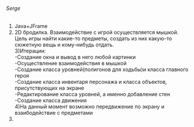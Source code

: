 ###### Serge
1) Java+JFrame  
2) 2D бродилка. Взаимодействие с игрой осуществляется мышкой. Цель игры найти какие-то предметы, создать из них какую-то сюжетную вещь и кому-нибудь отдать.  
3)Итерации:  
   -Создание окна и вывод в него любой картинки  
   -Осуществление взаимодействия в мышкой  
   -Создание класса уровней(полигонов для ходьбы)и класса главного героя  
   -Создание класса инвентаря персонажа и класса объектов, присутствующих на экране  
   -Редактирование класса уровней, а именно добавление стен  
   -Создание класса движения  
4)На данный момент возможно передвижение по экрану и взаибодействие с предметами  
5)
